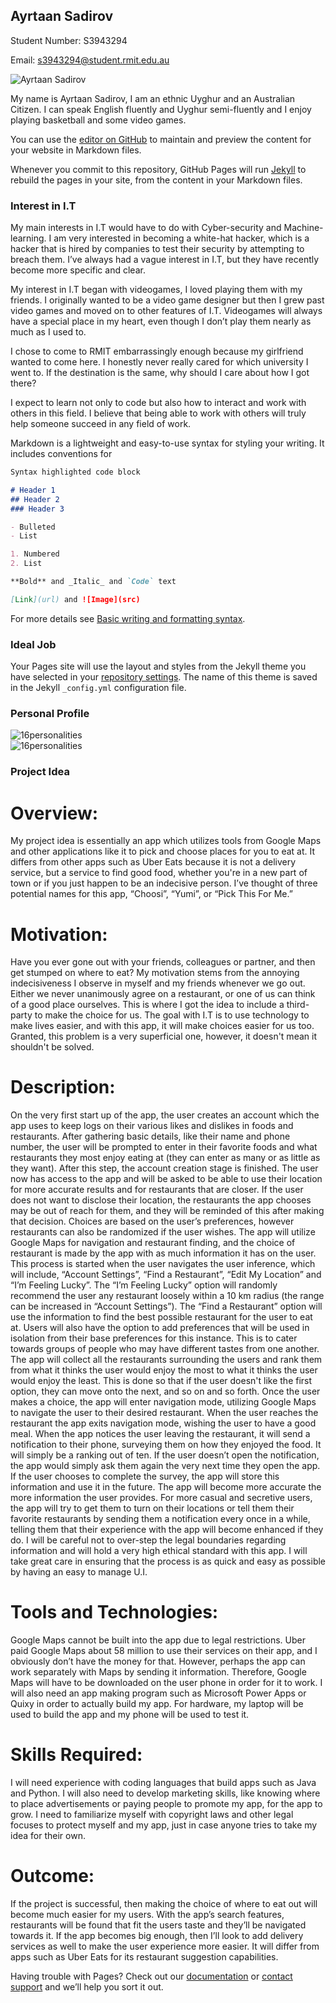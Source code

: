 ## Ayrtaan Sadirov

Student Number: S3943294 

Email: s3943294@student.rmit.edu.au 

<body>
  <div class="wrapper">
     <img class="img-face" src="IMG_2319.PNG" alt="Ayrtaan Sadirov">
  </div>
</body>
 
My name is Ayrtaan Sadirov, I am an ethnic Uyghur and an Australian Citizen. I can speak English fluently and Uyghur semi-fluently and I enjoy playing basketball and some video games. 

You can use the [editor on GitHub](https://github.com/AyrtaanSadirov/studentprofile/edit/main/README.md) to maintain and preview the content for your website in Markdown files.

Whenever you commit to this repository, GitHub Pages will run [Jekyll](https://jekyllrb.com/) to rebuild the pages in your site, from the content in your Markdown files.

### Interest in I.T
My main interests in I.T would have to do with Cyber-security and Machine-learning. I am very interested in becoming a white-hat hacker, which is a hacker that is hired by companies to test their security by attempting to breach them. I’ve always had a vague interest in I.T, but they have recently become more specific and clear. 

My interest in I.T began with videogames, I loved playing them with my friends. I originally wanted to be a video game designer but then I grew past video games and moved on to other features of I.T. Videogames will always have a special place in my heart, even though I don’t play them nearly as much as I used to. 

I chose to come to RMIT embarrassingly enough because my girlfriend wanted to come here. I honestly never really cared for which university I went to. If the destination is the same, why should I care about how I got there?

I expect to learn not only to code but also how to interact and work with others in this field. I believe that being able to work with others will truly help someone succeed in any field of work.


Markdown is a lightweight and easy-to-use syntax for styling your writing. It includes conventions for

```markdown
Syntax highlighted code block

# Header 1
## Header 2
### Header 3

- Bulleted
- List

1. Numbered
2. List

**Bold** and _Italic_ and `Code` text

[Link](url) and ![Image](src)
```

For more details see [Basic writing and formatting syntax](https://docs.github.com/en/github/writing-on-github/getting-started-with-writing-and-formatting-on-github/basic-writing-and-formatting-syntax).

### Ideal Job

Your Pages site will use the layout and styles from the Jekyll theme you have selected in your [repository settings](https://github.com/AyrtaanSadirov/studentprofile/settings/pages). The name of this theme is saved in the Jekyll `_config.yml` configuration file.

### Personal Profile

<body>
  <div class="wrapper">
     <img class="img-person" src="personality.PNG" alt="16personalities">
  </div>
</body>

<body>
  <div class="wrapper">
     <img class="img-person" src="personality.PNG" alt="16personalities">
  </div>
</body>

### Project Idea 
# Overview:
My project idea is essentially an app which utilizes tools from Google Maps and other applications like it to pick and choose places for you to eat at. It differs from other apps such as Uber Eats because it is not a delivery service, but a service to find good food, whether you're in a new part of town or if you just happen to be an indecisive person. I’ve thought of three potential names for this app, “Choosi”, “Yumi”, or “Pick This For Me.”

# Motivation:
Have you ever gone out with your friends, colleagues or partner, and then get stumped on where to eat? My motivation stems from the annoying indecisiveness I observe in myself and my friends whenever we go out. Either we never unanimously agree on a restaurant, or one of us can think of a good place ourselves. This is where I got the idea to include a third-party to make the choice for us. The goal with I.T is to use technology to make lives easier, and with this app, it will make choices easier for us too. Granted, this problem is a very superficial one, however, it doesn't mean it shouldn't be solved.

# Description: 
On the very first start up of the app, the user creates an account which the app uses to keep logs on their various likes and dislikes in foods and restaurants. After gathering basic details, like their name and phone number, the user will be prompted to enter in their favorite foods and what restaurants they most enjoy eating at (they can enter as many or as little as they want). After this step, the account creation stage is finished. The user now has access to the app and will be asked to be able to use their location for more accurate results and for restaurants that are closer. If the user does not want to disclose their location, the restaurants the app chooses may be out of reach for them, and they will be reminded of this after making that decision. Choices are based on the user’s preferences, however restaurants can also be randomized if the user wishes. The app will utilize Google Maps for navigation and restaurant finding, and the choice of restaurant is made by the app with as much information it has on the user. This process is started when the user navigates the user inference, which will include, “Account Settings”, “Find a Restaurant”, “Edit My Location” and “I’m Feeling Lucky”. The “I’m Feeling Lucky” option will randomly recommend the user any restaurant loosely within a 10 km radius (the range can be increased in “Account Settings”). The “Find a Restaurant” option will use the information to find the best possible restaurant for the user to eat at. Users will also have the option to add preferences that will be used in isolation from their base preferences for this instance. This is to cater towards groups of people who may have different tastes from one another. The app will collect all the restaurants surrounding the users and rank them from what it thinks the user would enjoy the most to what it thinks the user would enjoy the least. This is done so that if the user doesn't like the first option, they can move onto the next, and so on and so forth. Once the user makes a choice, the app will enter navigation mode,  utilizing Google Maps to navigate the user to their desired restaurant. When the user reaches the restaurant the app exits navigation mode, wishing the user to have a good meal. When the app notices the user leaving the restaurant, it will send a notification to their phone, surveying them on how they enjoyed the food. It will simply be a ranking out of ten. If the user doesn’t open the notification, the app would simply ask them again the very next time they open the app. If the user chooses to complete the survey, the app will store this information and use it in the future. The app will become more accurate the more information the user provides. For more casual and secretive users, the app will try to get them to turn on their locations or tell them their favorite restaurants by sending them a notification every once in  a while, telling them that their experience with the app will become enhanced if they do. I will be careful not to over-step the legal boundaries regarding information and will hold a very high ethical standard with this app. I will take great care in ensuring that the process is as quick and easy as possible by having an easy to manage U.I.

# Tools and Technologies:
Google Maps cannot be built into the app due to legal restrictions. Uber paid Google Maps about 58 million to use their services on their app, and I obviously don’t have the money for that. However, perhaps the app can work separately with Maps by sending it information. Therefore, Google Maps will have to be downloaded on the user phone in order for it to work. I will also need an app making program such as Microsoft Power Apps or Quixy in order to actually build my app. For hardware, my laptop will be used to build the app and my phone will be used to test it.

# Skills Required:
I will need experience with coding languages that build apps such as Java and Python. I will also need to develop marketing skills, like knowing where to place advertisements or paying people to promote my app,  for the app to grow.  I need to familiarize myself with copyright laws and other legal focuses to protect myself and my app, just in case anyone tries to take my idea for their own.

# Outcome:
If the project is successful, then making the choice of where to eat out will become much easier for my users. With the app’s search features, restaurants will be found that fit the users taste and they’ll be navigated towards it. If the app becomes big enough, then I’ll look to add delivery services as well to make the user experience more easier. It will differ from apps such as Uber Eats for its restaurant suggestion capabilities.


Having trouble with Pages? Check out our [documentation](https://docs.github.com/categories/github-pages-basics/) or [contact support](https://support.github.com/contact) and we’ll help you sort it out.
